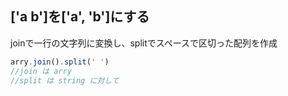 ## ['a b']を['a', 'b']にする
joinで一行の文字列に変換し、splitでスペースで区切った配列を作成
```js
arry.join().split(' ')
//join は arry
//split は string に対して
```
